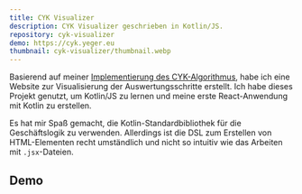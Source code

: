 ```yaml
---
title: CYK Visualizer
description: CYK Visualizer geschrieben in Kotlin/JS.
repository: cyk-visualizer
demo: https://cyk.yeger.eu
thumbnail: cyk-visualizer/thumbnail.webp
---
```


Basierend auf meiner [Implementierung des CYK-Algorithmus](/de/projects/cyk-algorithm), habe ich eine Website zur Visualisierung der Auswertungsschritte erstellt.
Ich habe dieses Projekt genutzt, um Kotlin/JS zu lernen und meine erste React-Anwendung mit Kotlin zu erstellen.

Es hat mir Spaß gemacht, die Kotlin-Standardbibliothek für die Geschäftslogik zu verwenden.
Allerdings ist die DSL zum Erstellen von HTML-Elementen recht umständlich und nicht so intuitiv wie das Arbeiten mit `.jsx`-Dateien.

## Demo
<demo-frame src="https://cyk.yeger.eu" title="CYK Visualizer"></demo-frame>
